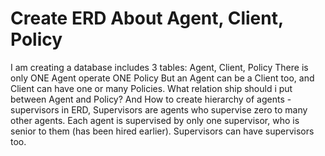 
# Create ERD About Agent, Client, Policy

I am creating a database includes 3 tables: Agent, Client, Policy
There is only ONE Agent operate ONE Policy
But an Agent can be a Client too, and Client can have one or many Policies.
What relation ship should i put between Agent and Policy?
And How to create hierarchy of agents - supervisors in ERD, Supervisors are agents who supervise zero to many other agents. Each agent is supervised by only one supervisor, who is senior to them (has been hired earlier). Supervisors can have supervisors too.

        